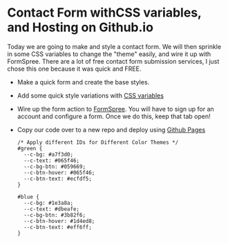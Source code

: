 # Contact Form withCSS variables, and Hosting on Github.io

Today we are going to make and style a contact form. We will then sprinkle in some CSS variables to change the "theme" easily, and wire it up with FormSpree. There are a lot of free contact form submission services, I just chose this one because it was quick and FREE.

- Make a quick form and create the base styles. 
- Add some quick style variations with [CSS variables](https://developer.mozilla.org/en-US/docs/Web/CSS/Using_CSS_custom_properties)
- Wire up the form action to [FormSpree](https://formspree.io/). You will have to sign up for an account and configure a form. Once we do this, keep that tab open!
- Copy our code over to a new repo and deploy using [Github Pages](https://docs.github.com/en/pages/getting-started-with-github-pages/configuring-a-publishing-source-for-your-github-pages-site)

      /* Apply different IDs for Different Color Themes */
      #green {
        --c-bg: #a7f3d0;
        --c-text: #065f46;
        --c-bg-btn: #059669;
        --c-btn-hover: #065f46;
        --c-btn-text: #ecfdf5;
      }

      #blue {
        --c-bg: #1e3a8a;
        --c-text: #dbeafe;
        --c-bg-btn: #3b82f6;
        --c-btn-hover: #1d4ed8;
        --c-btn-text: #eff6ff;
      }
